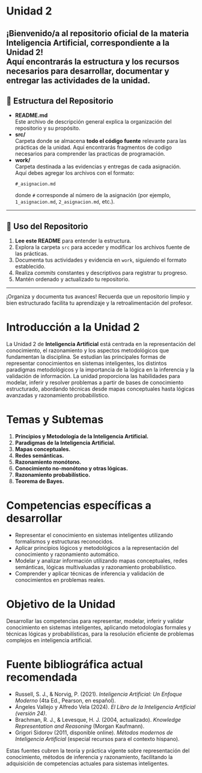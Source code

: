 # Unidad 2

¡Bienvenido/a al repositorio oficial de la materia **Inteligencia Artificial**, correspondiente a la **Unidad 2**!  
Aquí encontrarás la estructura y los recursos necesarios para desarrollar, documentar y entregar las actividades de la unidad.
---
## 📂 Estructura del Repositorio
- **README.md**  
  Este archivo de descripción general explica la organización del repositorio y su propósito.
- **src/**  
  Carpeta donde se almacena **todo el código fuente** relevante para las prácticas de la unidad. Aquí encontrarás fragmentos de codigo necesarios para comprender las practicas de programación.
- **work/**  
  Carpeta destinada a las evidencias y entregas de cada asignación.  
  Aquí debes agregar los archivos con el formato:  
  ```
  #_asignacion.md
  ```
  donde `#` corresponde al número de la asignación (por ejemplo, `1_asignacion.md`, `2_asignacion.md`, etc.).
---
## 📝 Uso del Repositorio
1. **Lee este README** para entender la estructura.
2. Explora la carpeta `src` para acceder y modificar los archivos fuente de las prácticas.
3. Documenta tus actividades y evidencia en `work`, siguiendo el formato establecido.
4. Realiza *commits* constantes y descriptivos para registrar tu progreso.
5. Mantén ordenado y actualizado tu repositorio.
---
¡Organiza y documenta tus avances! Recuerda que un repositorio limpio y bien estructurado facilita tu aprendizaje y la retroalimentación del profesor.
# Introducción a la Unidad 2
La Unidad 2 de **Inteligencia Artificial** está centrada en la representación del conocimiento, el razonamiento y los aspectos metodológicos que fundamentan la disciplina. Se estudian las principales formas de representar conocimientos en sistemas inteligentes, los distintos paradigmas metodológicos y la importancia de la lógica en la inferencia y la validación de información. La unidad proporciona las habilidades para modelar, inferir y resolver problemas a partir de bases de conocimiento estructurado, abordando técnicas desde mapas conceptuales hasta lógicas avanzadas y razonamiento probabilístico.

# Temas y Subtemas
1. **Principios y Metodología de la Inteligencia Artificial.**
2. **Paradigmas de la Inteligencia Artificial.**
3. **Mapas conceptuales.**
4. **Redes semánticas.**
5. **Razonamiento monótono.**
6. **Conocimiento no-monótono y otras lógicas.**
7. **Razonamiento probabilístico.**
8. **Teorema de Bayes.**

# Competencias específicas a desarrollar
- Representar el conocimiento en sistemas inteligentes utilizando formalismos y estructuras reconocidos.
- Aplicar principios lógicos y metodológicos a la representación del conocimiento y razonamiento automático.
- Modelar y analizar información utilizando mapas conceptuales, redes semánticas, lógicas multivaluadas y razonamiento probabilístico.
- Comprender y aplicar técnicas de inferencia y validación de conocimientos en problemas reales.

# Objetivo de la Unidad
Desarrollar las competencias para representar, modelar, inferir y validar conocimiento en sistemas inteligentes, aplicando metodologías formales y técnicas lógicas y probabilísticas, para la resolución eficiente de problemas complejos en inteligencia artificial.

# Fuente bibliográfica actual recomendada
- Russell, S. J., & Norvig, P. (2021). *Inteligencia Artificial: Un Enfoque Moderno* (4ta Ed., Pearson, en español).
- Ángeles Vallejo y Alfredo Vela (2024). *El Libro de la Inteligencia Artificial (versión 24)*.
- Brachman, R. J., & Levesque, H. J. (2004, actualizado). *Knowledge Representation and Reasoning* (Morgan Kaufmann).
- Grigori Sidorov (2011, disponible online). *Métodos modernos de Inteligencia Artificial* (especial recursos para el contexto hispano).

Estas fuentes cubren la teoría y práctica vigente sobre representación del conocimiento, métodos de inferencia y razonamiento, facilitando la adquisición de competencias actuales para sistemas inteligentes.